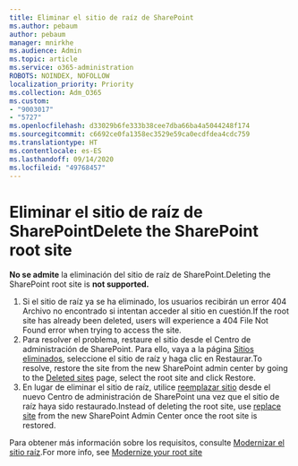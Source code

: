 ```yaml
---
title: Eliminar el sitio de raíz de SharePoint
ms.author: pebaum
author: pebaum
manager: mnirkhe
ms.audience: Admin
ms.topic: article
ms.service: o365-administration
ROBOTS: NOINDEX, NOFOLLOW
localization_priority: Priority
ms.collection: Adm_O365
ms.custom:
- "9003017"
- "5727"
ms.openlocfilehash: d33029b6fe333b38cee7dba66ba4a5044248f174
ms.sourcegitcommit: c6692ce0fa1358ec3529e59ca0ecdfdea4cdc759
ms.translationtype: HT
ms.contentlocale: es-ES
ms.lasthandoff: 09/14/2020
ms.locfileid: "49768457"
---
```

# <a name="delete-the-sharepoint-root-site"></a><span data-ttu-id="cc5a3-102">Eliminar el sitio de raíz de SharePoint</span><span class="sxs-lookup"><span data-stu-id="cc5a3-102">Delete the SharePoint root site</span></span>

<span data-ttu-id="cc5a3-103">**No se admite** la eliminación del sitio de raíz de SharePoint.</span><span class="sxs-lookup"><span data-stu-id="cc5a3-103">Deleting the SharePoint root site is  **not supported.**</span></span>

1.  <span data-ttu-id="cc5a3-104">Si el sitio de raíz ya se ha eliminado, los usuarios recibirán un error 404 Archivo no encontrado si intentan acceder al sitio en cuestión.</span><span class="sxs-lookup"><span data-stu-id="cc5a3-104">If the root site has already been deleted, users will experience a  404 File Not Found  error when trying to access the site.</span></span>
2.  <span data-ttu-id="cc5a3-105">Para resolver el problema, restaure el sitio desde el Centro de administración de SharePoint. Para ello, vaya a la página [Sitios eliminados](https://admin.microsoft.com/sharepoint?page=recycleBin&modern=true), seleccione el sitio de raíz y haga clic en Restaurar.</span><span class="sxs-lookup"><span data-stu-id="cc5a3-105">To resolve, restore the site  from the new SharePoint admin center by going to the  [Deleted sites](https://admin.microsoft.com/sharepoint?page=recycleBin&modern=true)  page, select the root site and click  Restore.</span></span>
3.  <span data-ttu-id="cc5a3-106">En lugar de eliminar el sitio de raíz, utilice [reemplazar sitio](https://docs.microsoft.com/sharepoint/modern-root-site#replace-your-root-site) desde el nuevo Centro de administración de SharePoint una vez que el sitio de raíz haya sido restaurado.</span><span class="sxs-lookup"><span data-stu-id="cc5a3-106">Instead of deleting the root site, use [replace site](https://docs.microsoft.com/sharepoint/modern-root-site#replace-your-root-site)  from the new SharePoint Admin Center once the root site is restored.</span></span>

<span data-ttu-id="cc5a3-107">Para obtener más información sobre los requisitos, consulte [Modernizar el sitio raíz](https://docs.microsoft.com/sharepoint/modern-root-site).</span><span class="sxs-lookup"><span data-stu-id="cc5a3-107">For more info, see [Modernize your root site](https://docs.microsoft.com/sharepoint/modern-root-site)</span></span>